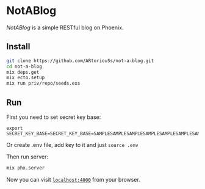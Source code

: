 # NotABlog

*NotABlog* is a simple RESTful blog on Phoenix.

## Install

```bash
git clone https://github.com/ARtoriouSs/not-a-blog.git
cd not-a-blog
mix deps.get
mix ecto.setup
mix run priv/repo/seeds.exs
```

## Run

First you need to set secret key base:
```
export SECRET_KEY_BASE=SECRET_KEY_BASE=SAMPLESAMPLESAMPLESAMPLESAMPLESAMPLESAMPLESAMPLESAMPLESAMPLESAMP
```
Or create .env file, add key to it and just `source .env`

Then run server:
```bash
mix phx.server
```

Now you can visit [`localhost:4000`](http://localhost:4000) from your browser.
